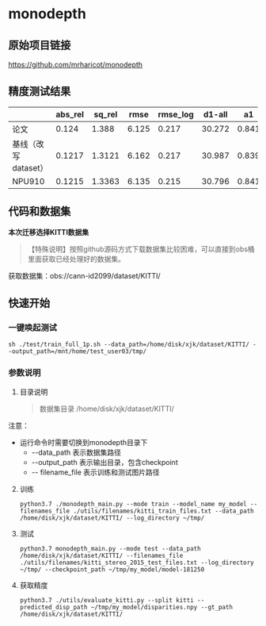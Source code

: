 # monodepth
## 原始项目链接

https://github.com/mrharicot/monodepth



## 精度测试结果

|                     | abs_rel | sq_rel | rmse  | rmse_log | d1-all | a1    | a2    | a3    |
| ------------------- | ------- | ------ | ----- | -------- | ------ | ----- | ----- | ----- |
| 论文                | 0.124   | 1.388  | 6.125 | 0.217    | 30.272 | 0.841 | 0.936 | 0.975 |
| 基线（改写dataset） | 0.1217  | 1.3121 | 6.162 | 0.217    | 30.987 | 0.839 | 0.934 | 0.973 |
| NPU910              | 0.1215  | 1.3363 | 6.135 | 0.215    | 30.796 | 0.841 | 0.938 | 0.975 |



## 代码和数据集

**本次迁移选择KITTI数据集**

> 【特殊说明】按照github源码方式下载数据集比较困难，可以直接到obs桶里面获取已经处理好的数据集。

获取数据集：obs://cann-id2099/dataset/KITTI/



## 快速开始

### 一键唤起测试

```shell
sh ./test/train_full_1p.sh --data_path=/home/disk/xjk/dataset/KITTI/ --output_path=/mnt/home/test_user03/tmp/
```

### 参数说明

1. 目录说明

   > 数据集目录 /home/disk/xjk/dataset/KITTI/
   >
   
 注意：
   
- 运行命令时需要切换到monodepth目录下
   - --data_path 表示数据集路径
   - --output_path 表示输出目录，包含checkpoint
   - -- filename_file 表示训练和测试图片路径

2. 训练

   ```shell
   python3.7 ./monodepth_main.py --mode train --model_name my_model --filenames_file ./utils/filenames/kitti_train_files.txt --data_path /home/disk/xjk/dataset/KITTI/ --log_directory ~/tmp/
   ```

3. 测试

   ```shell
   python3.7 monodepth_main.py --mode test --data_path /home/disk/xjk/dataset/KITTI/ --filenames_file ./utils/filenames/kitti_stereo_2015_test_files.txt --log_directory ~/tmp/ --checkpoint_path ~/tmp/my_model/model-181250
   ```

4. 获取精度

   ```shell
   python3.7 ./utils/evaluate_kitti.py --split kitti --predicted_disp_path ~/tmp/my_model/disparities.npy --gt_path /home/disk/xjk/dataset/KITTI/
   ```
